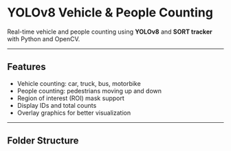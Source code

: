 # YOLOv8 Vehicle & People Counting

Real-time vehicle and people counting using **YOLOv8** and **SORT tracker** with Python and OpenCV.

---

## Features

- Vehicle counting: car, truck, bus, motorbike  
- People counting: pedestrians moving up and down  
- Region of interest (ROI) mask support  
- Display IDs and total counts  
- Overlay graphics for better visualization  

---

## Folder Structure

